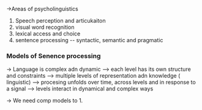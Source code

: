 ->Areas of psycholinguistics
1. Speech perception and articukaiton
2. visual word recognition
3. lexical access and choice
4. sentence processing -- syntactic, semantic and pragmatic
### Models of Senence processing
-> Language is complex adn dynamic
--> each level has its own structure and constraints
--> multiple levels of representation adn knowledge ( linguistic)
--> procesing unfolds over time, across levels and in response to a signal
--> levels interact in dynamical and complex ways

-> We need comp models to
1. 